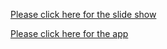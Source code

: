 
[Please click here for the slide show](https://1drv.ms/1oyFSp6)

[Please click here for the app](https://mooditter.shinyapps.io/start/)

